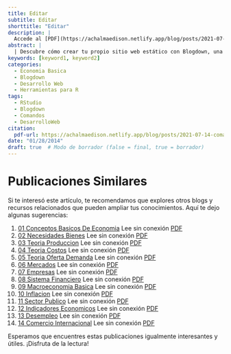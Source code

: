 ```yaml
---
title: Editar
subtitle: Editar
shorttitle: "Editar"
description: |
  Accede al [PDF](https://achalmaedison.netlify.app/blog/posts/2021-07-14-comandos-blogdown/index.pdf) completo aquí.
abstract: |
  | Descubre cómo crear tu propio sitio web estático con Blogdown, una herramienta poderosa que combina R Markdown y Hugo. Aprende a usar comandos sencillos para personalizar, construir y alojar tu sitio web de manera fácil y rápida. ¡Comienza tu proyecto web hoy mismo!
keywords: [keyword1, keyword2]
categories:
  - Economia Basica
  - Blogdown
  - Desarrollo Web
  - Herramientas para R
tags:
  - RStudio
  - Blogdown
  - Comandos
  - DesarrolloWeb
citation:
  pdf-url: https://achalmaedison.netlify.app/blog/posts/2021-07-14-comandos-blogdown/index.pdf
date: "01/28/2014"
draft: true  # Modo de borrador (false = final, true = borrador)
---
```







# Publicaciones Similares

Si te interesó este artículo, te recomendamos que explores otros blogs y recursos relacionados que pueden ampliar tus conocimientos. Aquí te dejo algunas sugerencias:


1. [01 Conceptos Basicos De Economia](https://achalmaedison.netlify.app/macroeconomia/economia-basica/2014-01-01-01-conceptos-basicos-de-economia) Lee sin conexión [PDF](https://achalmaedison.netlify.app/macroeconomia/economia-basica/2014-01-01-01-conceptos-basicos-de-economia/index.pdf)
2. [02 Necesidades Bienes](https://achalmaedison.netlify.app/macroeconomia/economia-basica/2014-01-07-02-necesidades-bienes) Lee sin conexión [PDF](https://achalmaedison.netlify.app/macroeconomia/economia-basica/2014-01-07-02-necesidades-bienes/index.pdf)
3. [03 Teoria Produccion](https://achalmaedison.netlify.app/macroeconomia/economia-basica/2014-01-14-03-teoria-produccion) Lee sin conexión [PDF](https://achalmaedison.netlify.app/macroeconomia/economia-basica/2014-01-14-03-teoria-produccion/index.pdf)
4. [04 Teoria Costos](https://achalmaedison.netlify.app/macroeconomia/economia-basica/2014-01-21-04-teoria-costos) Lee sin conexión [PDF](https://achalmaedison.netlify.app/macroeconomia/economia-basica/2014-01-21-04-teoria-costos/index.pdf)
5. [05 Teoria Oferta Demanda](https://achalmaedison.netlify.app/macroeconomia/economia-basica/2014-01-28-05-teoria-oferta-demanda) Lee sin conexión [PDF](https://achalmaedison.netlify.app/macroeconomia/economia-basica/2014-01-28-05-teoria-oferta-demanda/index.pdf)
6. [06 Mercados](https://achalmaedison.netlify.app/macroeconomia/economia-basica/2014-02-04-06-mercados) Lee sin conexión [PDF](https://achalmaedison.netlify.app/macroeconomia/economia-basica/2014-02-04-06-mercados/index.pdf)
7. [07 Empresas](https://achalmaedison.netlify.app/macroeconomia/economia-basica/2014-02-11-07-empresas) Lee sin conexión [PDF](https://achalmaedison.netlify.app/macroeconomia/economia-basica/2014-02-11-07-empresas/index.pdf)
8. [08 Sistema Financiero](https://achalmaedison.netlify.app/macroeconomia/economia-basica/2014-02-18-08-sistema-financiero) Lee sin conexión [PDF](https://achalmaedison.netlify.app/macroeconomia/economia-basica/2014-02-18-08-sistema-financiero/index.pdf)
9. [09 Macroeconomia Basica](https://achalmaedison.netlify.app/macroeconomia/economia-basica/2014-02-25-09-macroeconomia-basica) Lee sin conexión [PDF](https://achalmaedison.netlify.app/macroeconomia/economia-basica/2014-02-25-09-macroeconomia-basica/index.pdf)
10. [10 Inflacion](https://achalmaedison.netlify.app/macroeconomia/economia-basica/2014-03-01-10-inflacion) Lee sin conexión [PDF](https://achalmaedison.netlify.app/macroeconomia/economia-basica/2014-03-01-10-inflacion/index.pdf)
11. [11 Sector Publico](https://achalmaedison.netlify.app/macroeconomia/economia-basica/2014-03-08-11-sector-publico) Lee sin conexión [PDF](https://achalmaedison.netlify.app/macroeconomia/economia-basica/2014-03-08-11-sector-publico/index.pdf)
12. [12 Indicadores Economicos](https://achalmaedison.netlify.app/macroeconomia/economia-basica/2014-03-15-12-indicadores-economicos) Lee sin conexión [PDF](https://achalmaedison.netlify.app/macroeconomia/economia-basica/2014-03-15-12-indicadores-economicos/index.pdf)
13. [13 Desempleo](https://achalmaedison.netlify.app/macroeconomia/economia-basica/2014-03-22-13-desempleo) Lee sin conexión [PDF](https://achalmaedison.netlify.app/macroeconomia/economia-basica/2014-03-22-13-desempleo/index.pdf)
14. [14 Comercio Internacional](https://achalmaedison.netlify.app/macroeconomia/economia-basica/2014-03-29-14-comercio-internacional) Lee sin conexión [PDF](https://achalmaedison.netlify.app/macroeconomia/economia-basica/2014-03-29-14-comercio-internacional/index.pdf)


Esperamos que encuentres estas publicaciones igualmente interesantes y útiles. ¡Disfruta de la lectura!

